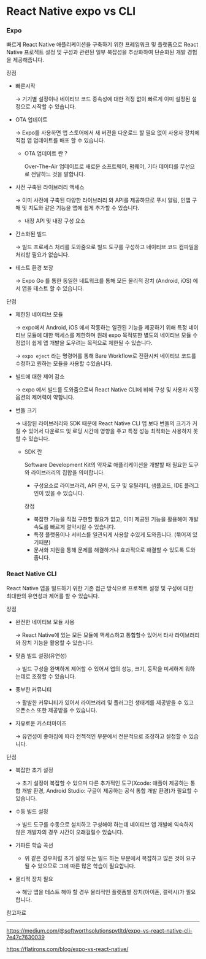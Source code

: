 # React Native expo vs CLI

### Expo

빠르게 React Native 애플리케이션을 구축하기 위한 프레임워크 및 플랫폼으로 React Native 프로젝트 설정 및 구성과 관련된 일부 복잡성을 추상화하여 단순화된 개발 경험을 제공해줍니다.

장점

- 빠른시작
    
    → 기기별 설정이나 네이티브 코드 종속성에 대한 걱정 없이 빠르게 이미 설정된 설정으로 시작할 수 있습니다.
    
- OTA 업데이트
    
    → Expo를 사용하면 앱 스토어에서 새 버젼을 다운로드 할 필요 없이 사용자 장치에 직접 앱 업데이트를 배포 할 수 있습니다.
    
    - OTA 업데이트 란 ?
        
        Over-The-Air 업데이트로 새로운 소프트웨어, 펌웨어, 기타 데이터를 무선으로 전달하느 것을 말합니다. 
        
- 사전 구축된 라이브러리 액세스
    
    → 이미 사전에 구축된 다양한 라이브러리 와 API를 제공하므로 푸시 알림, 인앱 구매 및 지도와 같은 기능을 앱에 쉽게 추가할 수 있습니다.
    
    - 내장 API 및 내장 구성 요소
        
        
- 간소화된 빌드
    
    → 빌드 프로세스 처리를 도와줌으로 빌드 도구를 구성하고 네이티브 코드 컴파일을 처리할 필요가 없습니다.
    
- 테스트 환경 보장
    
    → Expo Go 를 통한 동일한 네트워크를 통해 모든 물리적 장치 (Android, iOS) 에서 앱을 테스트 할 수 있습니다.
    

단점

- 제한된 네이티브 모듈
    
    → expo에서 Android, iOS 에서 작동하는 일관된 기능을 제공하기 위해 특정 네이티브 모듈에 대한 액세스를 제한하며 원래 expo 목적또한 별도의 네이티브 모듈 수정없이 쉽게 앱 개발을 도우려는 목적으로 제한될 수 있습니다.
    
    →  `expo eject` 라는 명령어를 통해 Bare Workflow로 전환시켜 네이티브 코드를 수정하고 원하는 모듈을 사용할 수있습니다.
    
- 빌드에 대한 제어 감소
    
    → expo 에서 빌드를 도와줌으로써 React Native CLI에 비해 구성 및 사용자 지정 옵션의 제어력이 약합니다.
    
- 번들 크기
    
    → 내장된 라이브러리와 SDK 때문에 React Native CLI 앱 보다 번들의 크기가 커질 수 있어서 다운로드 및 로딩 시간에 영향을 주고 특정 성능 최적화는 사용하지 못할 수 있습니다.
    
    - SDK 란
        
        Software Development Kit의 약자로 애플리케이션을 개발할 때 필요한 도구와 라이브러리의 집합을 의미합니다.
        
        - 구성요소로 라이브러리, API 문서, 도구 및 유틸리티, 샘플코드, IDE 플러그인이 있을 수 있습니다.
        
        장점 
        
        - 복잡한 기능을 직접 구현할 필요가 없고, 이미 제공된 기능을 활용해여 개발 속도를 빠르게 절약시킬 수 있습니다.
        - 특정 플랫폼이나 서비스를 일관되게 사용할 수있게 도와줍니다. (묶어져 있기때문)
        - 문서화 지원을 통해 문제를 해결하거나 효과적으로 해결할 수 있도록 도와줍니다.

### **React Native CLI**

React Native 앱을 빌드하기 위한 기존 접근 방식으로 프로젝트 설정 및 구성에 대한 최대한의 유연성과 제어를 할 수 있습니다. 

장점

- 완전한 네이티브 모듈 사용
    
    → React Native에 있는 모든 모듈에 액세스하고 통합할수 있어서 타사 라이브러리와 장치 기능을 활용할 수 있습니다.
    
- 맞춤 빌드 설정(유연성)
    
    → 빌드 구성을 완벽하게 제어할 수 있어서 앱의 성능, 크기, 동작을 미세하게 워하는데로 조정할 수 있습니다.
    
- 풍부한 커뮤니티
    
    → 활발한 커뮤니티가 있어서 라이브러리 및 플러그인 생태계를 제공받을 수 있고 오픈소스 또한 제공받을 수 있습니다.
    
- 자유로운 커스터마이즈
    
    → 유연성이 좋아짐에 따라 전첵적인 부분에서 전문적으로 조정하고 설정할 수 있습니다.
    

단점

- 복잡한 초기 설정
    
    → 초기 설정이 복잡할 수 있으며 다른 추가적인 도구(Xcode: 애플이 제공하는 통합 개발 환경, Android Studio: 구글이 제공하는 공식 통합 개발 환경)가 필요할 수 있습니다. 
    
- 수동 빌드 설정
    
    → 빌드 도구를 수동으로 설치하고 구성해야 하는데 네이티브 앱 개발에 익숙하지 않은 개발자의 경우 시간이 오래걸릴수 있습니다.
    
- 가파른 학습 곡선
    - 위 같은 경우처럼 초기 설정 또는 빌드 하는 부분에서 복잡하고 많은 것이 요구될 수 있으므로 그에 따른 많은 학습이 필요합니다.
- 물리적 장치 필요
    
    → 해당 앱을 테스트 해야 할 경우 물리적인 플랫폼별 장치(아이폰, 갤럭시)가 필요합니다.
    

참고자료

---

https://medium.com/@softworthsolutionspvtltd/expo-vs-react-native-cli-7e47c7630039

https://flatirons.com/blog/expo-vs-react-native/